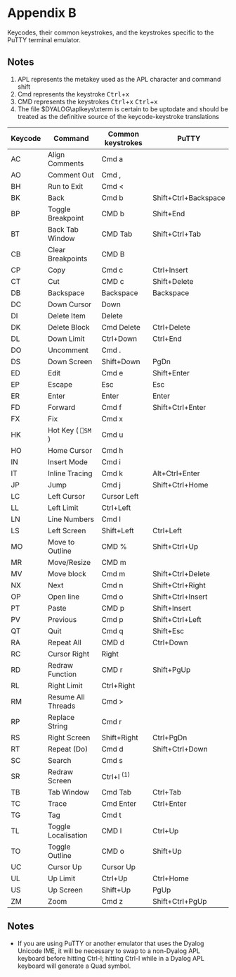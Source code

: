<h1 class="heading"><span class="name">Appendix B</span></h1>

Keycodes, their common keystrokes, and the keystrokes specific to the PuTTY terminal emulator.

## Notes

1. APL represents the metakey used as the APL character and command shift
2. Cmd represents the keystroke <kbd>Ctrl</kbd>+<kbd>x</kbd>
3. CMD represents the keystrokes <kbd>Ctrl</kbd>+<kbd>x</kbd> <kbd>Ctrl</kbd>+<kbd>x</kbd>
4. The file $DYALOG\aplkeys\xterm is certain to be uptodate and should be treated as the definitive source of the keycode-keystroke translations

|Keycode|Command            |Common keystrokes    |PuTTY               |
|-------|-------------------|---------------------|--------------------|
|AC     |Align Comments     |Cmd a                |&nbsp;              |
|AO     |Comment Out        |Cmd ,                |&nbsp;              |
|BH     |Run to Exit        |Cmd <                |&nbsp;              |
|BK     |Back               |Cmd b                |Shift+Ctrl+Backspace|
|BP     |Toggle Breakpoint  |CMD b                |Shift+End           |
|BT     |Back Tab Window    |CMD Tab              |Shift+Ctrl+Tab      |
|CB     |Clear Breakpoints  |CMD B                |&nbsp;              |
|CP     |Copy               |Cmd c                |Ctrl+Insert         |
|CT     |Cut                |CMD c                |Shift+Delete        |
|DB     |Backspace          |Backspace            |Backspace           |
|DC     |Down Cursor        |Down                 |&nbsp;              |
|DI     |Delete Item        |Delete               |&nbsp;              |
|DK     |Delete Block       |Cmd Delete           |Ctrl+Delete         |
|DL     |Down Limit         |Ctrl+Down            |Ctrl+End            |
|DO     |Uncomment          |Cmd .                |&nbsp;              |
|DS     |Down Screen        |Shift+Down           |PgDn                |
|ED     |Edit               |Cmd e                |Shift+Enter         |
|EP     |Escape             |Esc                  |Esc                 |
|ER     |Enter              |Enter                |Enter               |
|FD     |Forward            |Cmd f                |Shift+Ctrl+Enter    |
|FX     |Fix                |Cmd x                |&nbsp;              |
|HK     |Hot Key ( `⎕SM` )  |Cmd u                |&nbsp;              |
|HO     |Home Cursor        |Cmd h                |&nbsp;              |
|IN     |Insert Mode        |Cmd i                |&nbsp;              |
|IT     | Inline Tracing    |Cmd k                |Alt+Ctrl+Enter      |
|JP     |Jump               |Cmd j                |Shift+Ctrl+Home     |
|LC     |Left Cursor        |Cursor Left          |&nbsp;              |
|LL     |Left Limit         |Ctrl+Left            |&nbsp;              |
|LN     |Line Numbers       |Cmd l                |&nbsp;              |
|LS     |Left Screen        |Shift+Left           |Ctrl+Left           |
|MO     |Move to Outline    |CMD %                |Shift+Ctrl+Up       |
|MR     |Move/Resize        |CMD m                |&nbsp;              |
|MV     |Move block         |Cmd m                |Shift+Ctrl+Delete   |
|NX     |Next               |Cmd n                |Shift+Ctrl+Right    |
|OP     |Open line          |Cmd o                |Shift+Ctrl+Insert   |
|PT     |Paste              |CMD p                |Shift+Insert        |
|PV     |Previous           |Cmd p                |Shift+Ctrl+Left     |
|QT     |Quit               |Cmd q                |Shift+Esc           |
|RA     |Repeat All         |CMD d                |Ctrl+Down           |
|RC     |Cursor Right       |Right                |&nbsp;              |
|RD     |Redraw Function    |CMD r                |Shift+PgUp          |
|RL     |Right Limit        |Ctrl+Right           |&nbsp;              |
|RM     |Resume All Threads |Cmd >                |&nbsp;              |
|RP     |Replace String     |Cmd r                |&nbsp;              |
|RS     |Right Screen       |Shift+Right          |Ctrl+PgDn           |
|RT     |Repeat (Do)        |Cmd d                |Shift+Ctrl+Down     |
|SC     |Search             |Cmd s                |&nbsp;              |
|SR     |Redraw Screen      |Ctrl+l <sup>(1)</sup>|&nbsp;              |
|TB     |Tab Window         |Cmd Tab              |Ctrl+Tab            |
|TC     |Trace              |Cmd Enter            |Ctrl+Enter          |
|TG     |Tag                |Cmd t                |&nbsp;              |
|TL     |Toggle Localisation|CMD l                |Ctrl+Up             |
|TO     |Toggle Outline     |CMD o                |Shift+Up            |
|UC     |Cursor Up          |Cursor Up            |&nbsp;              |
|UL     |Up Limit           |Ctrl+Up              |Ctrl+Home           |
|US     |Up Screen          |Shift+Up             |PgUp                |
|ZM     |Zoom               |Cmd z                |Shift+Ctrl+PgUp     |

## Notes

- If you are using PuTTY or another emulator that uses the Dyalog Unicode IME, it will be necessary to swap to a non-Dyalog APL keyboard before hitting Ctrl-l; hitting Ctrl-l while in a Dyalog APL keyboard will generate a Quad symbol.
